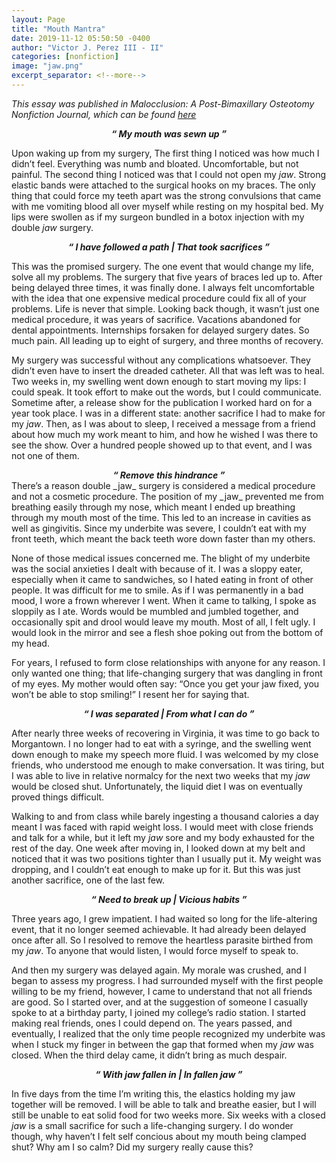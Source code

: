 ```yaml
---
layout: Page
title: "Mouth Mantra"
date: 2019-11-12 05:50:50 -0400
author: "Victor J. Perez III - II"
categories: [nonfiction]
image: "jaw.png"
excerpt_separator: <!--more-->
---
```


_This essay was published in Malocclusion: A Post-Bimaxillary Osteotomy Nonfiction Journal, which can be found [here](https://victorjperez.github.io/malocclusion)_

<center><b><i>“ My mouth was sewn up ”</i></b></center>

Upon waking up from my surgery, The first thing I noticed was how much I didn’t feel. Everything was numb and bloated. Uncomfortable, but not painful. The second thing I noticed was that I could not open my _jaw_. Strong elastic bands were attached to the surgical hooks on my braces. The only thing that could force my teeth apart was the strong convulsions that came with me vomiting blood all over myself while resting on my hospital bed. My lips were swollen as if my surgeon bundled in a botox injection with my double _jaw_ surgery.

<!--more-->

<center><b><i>“ I have followed a path | That took sacrifices ”</i></b></center>

This was the promised surgery. The one event that would change my life, solve all my problems. The surgery that five years of braces led up to. After being delayed three times, it was finally done. I always felt uncomfortable with the idea that one expensive medical procedure could fix all of your problems. Life is never that simple. Looking back though, it wasn’t just one medical procedure, it was years of sacrifice. Vacations abandoned for dental appointments. Internships forsaken for delayed surgery dates. So much pain. All leading up to eight of surgery, and three months of recovery.

My surgery was successful without any complications whatsoever. They didn’t even have to insert the dreaded catheter. All that was left was to heal. Two weeks in, my swelling went down enough to start moving my lips: I could speak. It took effort to make out the words, but I could communicate. Sometime after, a release show for the publication I worked hard on for a year took place. I was in a different state: another sacrifice I had to make for my _jaw_. Then, as I was about to sleep, I received a message from a friend about how much my work meant to him, and how he wished I was there to see the show. Over a hundred people showed up to that event, and I was not one of them.

<center><b><i>“ Remove this hindrance ”</i></b></center>
There’s a reason double _jaw_ surgery is considered a medical procedure and not a cosmetic procedure. The position of my _jaw_ prevented me from breathing easily through my nose, which meant I ended up breathing through my mouth most of the time. This led to an increase in cavities as well as gingivitis. Since my underbite was severe, I couldn’t eat with my front teeth, which meant the back teeth wore down faster than my others.

None of those medical issues concerned me. The blight of my underbite was the social anxieties I dealt with because of it. I was a sloppy eater, especially when it came to sandwiches, so I hated eating in front of other people. It was difficult for me to smile. As if I was permanently in a bad mood, I wore a frown wherever I went. When it came to talking, I spoke as sloppily as I ate. Words would be mumbled and jumbled together, and occasionally spit and drool would leave my mouth. Most of all, I felt ugly. I would look in the mirror and see a flesh shoe poking out from the bottom of my head.

For years, I refused to form close relationships with anyone for any reason. I only wanted one thing; that life-changing surgery that was dangling in front of my eyes. My mother would often say: “Once you get your jaw fixed, you won’t be able to stop smiling!” I resent her for saying that.

<center><b><i>“ I was separated | From what I can do ”</i></b></center>

After nearly three weeks of recovering in Virginia, it was time to go back to Morgantown. I no longer had to eat with a syringe, and the swelling went down enough to make my speech more fluid. I was welcomed by my close friends, who understood me enough to make conversation. It was tiring, but I was able to live in relative normalcy for the next two weeks that my _jaw_ would be closed shut. Unfortunately, the liquid diet I was on eventually proved things difficult.

Walking to and from class while barely ingesting a thousand calories a day meant I was faced with rapid weight loss. I would meet with close friends and talk for a while, but it left my _jaw_ sore and my body exhausted for the rest of the day. One week after moving in, I looked down at my belt and noticed that it was two positions tighter than I usually put it. My weight was dropping, and I couldn’t eat enough to make up for it. But this was just another sacrifice, one of the last few.

<center><b><i>“ Need to break up | Vicious habits ”</i></b></center>

Three years ago, I grew impatient. I had waited so long for the life-altering event, that it no longer seemed achievable. It had already been delayed once after all. So I resolved to remove the heartless parasite birthed from my _jaw_. To anyone that would listen, I would force myself to speak to.

And then my surgery was delayed again. My morale was crushed, and I began to assess my progress. I had surrounded myself with the first people willing to be my friend, however, I came to understand that not all friends are good. So I started over, and at the suggestion of someone I casually spoke to at a birthday party, I joined my college’s radio station. I started making real friends, ones I could depend on. The years passed, and eventually, I realized that the only time people recognized my underbite was when I stuck my finger in between the gap that formed when my _jaw_ was closed. When the third delay came, it didn’t bring as much despair.

<center><b><i>“ With jaw fallen in | In fallen jaw ”</i></b></center>

In five days from the time I’m writing this, the elastics holding my jaw together will be removed. I will be able to talk and breathe easier, but I will still be unable to eat solid food for two weeks more. Six weeks with a closed _jaw_ is a small sacrifice for such a life-changing surgery. I do wonder though, why haven’t I felt self concious about my mouth being clamped shut? Why am I so calm? Did my surgery really cause this?
